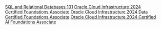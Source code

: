<a href="https://courses.cognitiveclass.ai/certificates/3e95410f139741cb83bde4f0813ec16d">SQL and Relational Databases 101</a>
<a href="[url](https://catalog-education.oracle.com/ords/certview/sharebadge?id=7C789166EDD4D0C793A0C7FDE041D99CC729E86C7CFC2643AD20C96B10B24AEB)">Oracle Cloud Infrastructure 2024 Certified Foundations Associate</a>
<a href="[url](https://catalog-education.oracle.com/ords/certview/sharebadge?id=7C789166EDD4D0C793A0C7FDE041D99C21F97B0C7BB1CB9D2FC20F4235B54374)">Oracle Cloud Infrastructure 2024 Data Certified Foundations Associate</a>
<a href="[url](https://catalog-education.oracle.com/ords/certview/sharebadge?id=765851373A25BB0A9CAFDD027946FFAC45E7C4403E82992B8C6185E3B3F0E10E)">Oracle Cloud Infrastructure 2024 Certified AI Foundations Associate</a>
